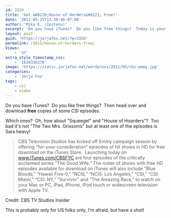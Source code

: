 ```yaml
---
id: 3350
title: 'Get &#8220;House of Horders&#8221; Free!'
date: '2011-05-25T13:30:46-07:00'
author: 'Mika E. (Ipstenu)'
excerpt: 'Do you have iTunes?  Do you like free things?  Today is your lucky day!'
layout: post
guid: 'https://jorjafox.net/?p=3350'
permalink: /2011/house-of-horders-free/
Views:
    - '37'
astra_style_timestamp_css:
    - '1634336370'
image: 'https://static.jorjafox.net/wordpress/2011/05/cbs-emmy.jpg'
categories:
    - 'Jorja Fox'
tags:
    - csi
    - video
---
```


Do you have iTunes?  Do you like free things?  Then head over and download <strong>free</strong> copies of some <em>CSI</em> episodes.

Which ones?  Oh, how about "Squeegel" and "House of Hoarders"?  Too bad it's not "The Two Mrs. Grissoms" but at least one of the episodes is Sara heavy!
<blockquote>CBS Television Studios has kicked off Emmy campaign season by offering “for-your-consideration” episodes of hit shows in HD for free download on the iTunes Store.  Launching today on <a href="http://www.iTunes.com/CBSFYC">www.iTunes.com/CBSFYC</a> are four episodes of the critically acclaimed series “The Good Wife.” The roster of shows with free HD episodes available for download on iTunes will also include “Blue Bloods,” “Hawaii Five-0,” “NCIS,” “NCIS: Los Angeles,” “CSI,” “CSI: Miami,” “CSI: NY,” “Survivor” and “The Amazing Race,” to watch on your Mac or PC, iPad, iPhone, iPod touch or widescreen television with Apple TV.</blockquote>
Credit: CBS TV Studios Insider

This is probably only for US folks only, I'm afraid, but have a shot!
